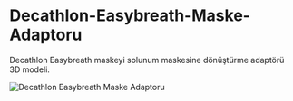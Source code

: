 # Decathlon-Easybreath-Maske-Adaptoru
Decathlon Easybreath maskeyi solunum maskesine dönüştürme adaptörü 3D modeli.


![Decathlon Easybreath Maske Adaptoru](maske.jpg)
